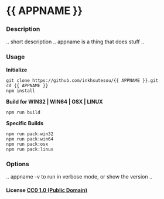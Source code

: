 # {{ APPNAME }}

### Description

.. short description .. appname is a thing that does stuff ..

### Usage

**Initialize**
```
git clone https://github.com/inkhsutesou/{{ APPNAME }}.git
cd {{ APPNAME }}
npm install
```

**Build for WIN32 | WIN64 | OSX | LINUX**
```
npm run build
```

**Specific Builds**
```
npm run pack:win32
npm run pack:win64
npm run pack:osx
npm run pack:linux
```

### Options

.. appname -v to run in verbose mode, or show the version ..

#### License [CC0 1.0 (Public Domain)](LICENSE.md)
